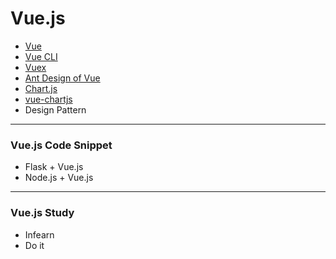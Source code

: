 # Vue.js
+ [Vue](https://vuejs.org/)
+ [Vue CLI](https://cli.vuejs.org/)
+ [Vuex](https://vuex.vuejs.org/)
+ [Ant Design of Vue](https://antdv.com/docs/vue/introduce/)
+ [Chart.js](https://www.chartjs.org/)
+ [vue-chartjs](https://vue-chartjs.org/)
+ Design Pattern

------------
### Vue.js Code Snippet
+ Flask + Vue.js
+ Node.js + Vue.js
------------
### Vue.js Study
+ Infearn
+ Do it
